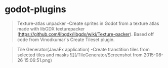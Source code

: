 # godot-plugins
>Texture-atlas unpacker
-Create sprites in Godot from a texture atlas made with libGDX 
texturepacker (https://github.com/libgdx/libgdx/wiki/Texture-packer). Based off code from Vinodkumar's Create Tileset plugin.

>Tile Generator(JavaFx application)
-Create transtition tiles from selected tiles and masks
![](/TileGenerator/Screenshot from 2015-08-26 15:06:51.png)
